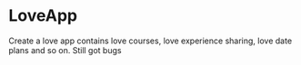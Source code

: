 # LoveApp
Create a love app contains love courses, love experience sharing, love date plans and so on. Still got bugs
